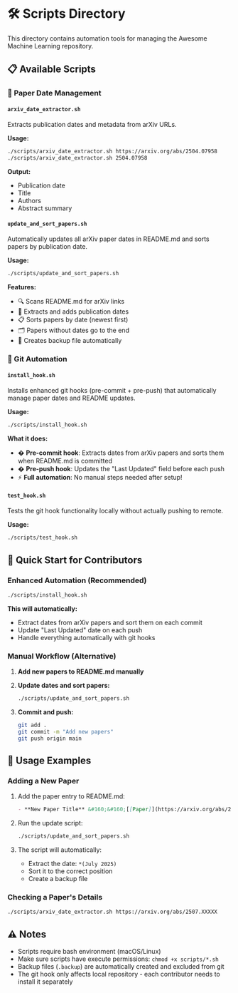 # 🛠️ Scripts Directory

This directory contains automation tools for managing the Awesome Machine Learning repository.

## 📋 Available Scripts

### 📅 Paper Date Management

#### `arxiv_date_extractor.sh`
Extracts publication dates and metadata from arXiv URLs.

**Usage:**
```bash
./scripts/arxiv_date_extractor.sh https://arxiv.org/abs/2504.07958
./scripts/arxiv_date_extractor.sh 2504.07958
```

**Output:**
- Publication date
- Title
- Authors
- Abstract summary

#### `update_and_sort_papers.sh`
Automatically updates all arXiv paper dates in README.md and sorts papers by publication date.

**Usage:**
```bash
./scripts/update_and_sort_papers.sh
```

**Features:**
- 🔍 Scans README.md for arXiv links
- 📅 Extracts and adds publication dates
- 📋 Sorts papers by date (newest first)
- 🗂️ Papers without dates go to the end
- 💾 Creates backup file automatically

### 🔄 Git Automation

#### `install_hook.sh`
Installs enhanced git hooks (pre-commit + pre-push) that automatically manage paper dates and README updates.

**Usage:**
```bash
./scripts/install_hook.sh
```

**What it does:**
- � **Pre-commit hook**: Extracts dates from arXiv papers and sorts them when README.md is committed
- � **Pre-push hook**: Updates the "Last Updated" field before each push
- ⚡ **Full automation**: No manual steps needed after setup!

#### `test_hook.sh`
Tests the git hook functionality locally without actually pushing to remote.

**Usage:**
```bash
./scripts/test_hook.sh
```

## 🚀 Quick Start for Contributors

### Enhanced Automation (Recommended)
```bash
./scripts/install_hook.sh
```
**This will automatically:**
- Extract dates from arXiv papers and sort them on each commit
- Update "Last Updated" date on each push
- Handle everything automatically with git hooks

### Manual Workflow (Alternative)
1. **Add new papers to README.md manually**

2. **Update dates and sort papers:**
   ```bash
   ./scripts/update_and_sort_papers.sh
   ```

3. **Commit and push:**
   ```bash
   git add .
   git commit -m "Add new papers"
   git push origin main
   ```

## 📝 Usage Examples

### Adding a New Paper
1. Add the paper entry to README.md:
   ```markdown
   - **New Paper Title** &#160;&#160;[[Paper]](https://arxiv.org/abs/2507.XXXXX) &#160; [[Code]](https://github.com/author/repo)
   ```

2. Run the update script:
   ```bash
   ./scripts/update_and_sort_papers.sh
   ```

3. The script will automatically:
   - Extract the date: `*(July 2025)`
   - Sort it to the correct position
   - Create a backup file

### Checking a Paper's Details
```bash
./scripts/arxiv_date_extractor.sh https://arxiv.org/abs/2507.XXXXX
```

## ⚠️ Notes

- Scripts require bash environment (macOS/Linux)
- Make sure scripts have execute permissions: `chmod +x scripts/*.sh`
- Backup files (`.backup`) are automatically created and excluded from git
- The git hook only affects local repository - each contributor needs to install it separately
